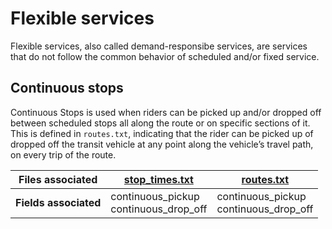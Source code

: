 # Flexible services
Flexible services, also called demand-responsibe services, are services that do not follow the common behavior of scheduled and/or fixed  service. 

## Continuous stops

<div class="grid" markdown>

Continuous Stops is used when riders can be picked up and/or dropped off between scheduled stops all along the route or on specific sections of it. This is defined in `routes.txt`, indicating that the rider can be picked up of dropped off the transit vehicle at any point along the vehicle’s travel path, on every trip of the route.

| Files associated      | [stop_times.txt](/schedule/reference/#stop_timestxt)                           | [routes.txt](/schedule/reference/#routestxt)                               |
|-----------------------|------------------------------------------|------------------------------------------|
| **Fields associated** | continuous_pickup<br>continuous_drop_off | continuous_pickup<br>continuous_drop_off |

</div>